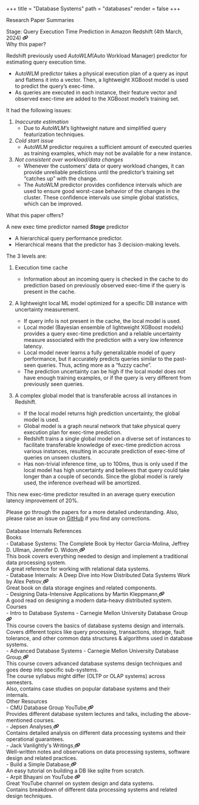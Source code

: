 +++
title = "Database Systems"
path = "databases"
render = false
+++

<span class='library-heading'>Research Paper Summaries</span>

<div class="res_div">

<div class="res_content">
<div class='res-title'>
    <span class='title'>Stage: Query Execution Time Prediction in Amazon Redshift</span>
    <span class='r-date'>(4th March, 2024)</span>
    <a href="https://arxiv.org/pdf/2403.02286">
    <img src='/Link.svg' width=15px>
    </a> 
</div>
    
<div class=content>
<span class='bold-head'>Why this paper?</span>
<span>

Redshift previously used _AutoWLM_(Auto Workload Manager) predictor for estimating query execution time.

- AutoWLM predictor takes a physical execution plan of a query as input and flattens it into a vector. Then, a lightweight XGBoost model is used to predict the query’s exec-time.
- As queries are executed in each instance, their feature vector and observed exec-time are added to the XGBoost model’s training set.

</span>
<span>It had the following issues:</span>
<span>

1. _Inaccurate estimation_
   - Due to _AutoWLM’s_ lightweight nature and simplified query featurization techniques.
2. _Cold start issue_
   - AutoWLM predictor requires a sufficient amount of executed queries as training examples, which may not be available for a new instance.
3. _Not consistent over workload/data changes_
   - Whenever the customers’ data or query workload changes, it can provide unreliable predictions until the predictor’s training set “catches up” with the change.
   - The AutoWLM predictor provides confidence intervals which are used to ensure good worst-case behavior of the changes in the cluster. These confidence intervals use simple global statistics, which can be improved.

</span>
<span class='bold-head'>What this paper offers?</span>
<span>

A new exec time predictor named **_Stage_** predictor

- A hierarchical query performance predictor.
- Hierarchical means that the predictor has 3 decision-making levels.

The 3 levels are:

1.  Execution time cache
    - Information about an incoming query is checked in the cache to do prediction based on previously observed exec-time if the query is present in the cache.
2.  A lightweight local ML model optimized for a specific DB instance with uncertainty measurement.
    - If query info is not present in the cache, the local model is used.
    - Local model (Bayesian ensemble of lightweight XGBoost models) provides a query exec-time prediction and a reliable uncertainty measure associated with the prediction with a very low inference latency.
    - Local model never learns a fully generalizable model of query performance, but it accurately predicts queries similar to the past-seen queries. Thus, acting more as a “fuzzy cache”.
    - The prediction uncertainty can be high if the local model does not have enough training examples, or if the query is very different from previously seen queries.
3.  A complex global model that is transferable across all instances in Redshift.

    - If the local model returns high prediction uncertainty, the global model is used.
    - Global model is a graph neural network that take physical query execution plan for exec-time prediction.
    - Redshift trains a single global model on a diverse set of instances to facilitate transferable knowledge of exec-time prediction across various instances, resulting in accurate prediction of exec-time of queries on unseen clusters.
    - Has non-trivial inference time, up to 100ms, thus is only used if the local model has high uncertainty and believes that query could take longer than a couple of seconds. Since the global model is rarely used, the inference overhead will be amortized.

This new exec-time predictor resulted in an average query execution latency improvement of 20%.

</span>
</div>
</div>

<!--  end -->
</div>
<span class='sub-note'>
Please go through the papers for a more detailed understanding.&nbspAlso, please raise an issue on <a href="https://github.com/nmbr7/nmbr7.github.io">GitHub</a> if you find any corrections.
</span>

<div>
</br>
<span class='library-heading'>Database Internals References</span>

<div class='library-title'>
<span class='title'>Books</span>
</div>

<div class='row'><span>- </span><span>Database Systems: The Complete Book<span class="sub-title"> by Hector Garcia-Molina, Jeffrey D. Ullman, Jennifer D. Widom</span></span><a href="https://www.amazon.com/Database-Systems-Complete-Hector-Garcia-Molina/dp/0131873253">
<img src='/Link.svg' width=15px>
</a></div>

<div class="library-subcontent">
<div class='row'>
<span>This book covers everything needed to design and implement a traditional data processing system.</span>
</div>
<div class='row'>
<span>A great reference for working with relational data systems.</span>
</div>
</div>

<div class='lib-content'>
<div class='row'><span>- </span><span>Database Internals:&nbspA Deep Dive into How Distributed Data Systems Work<span class="sub-title"> by Alex Petrov</span></span><a href="https://www.databass.dev">
<img src='/Link.svg' width=15px>
</a></div>

<div class="library-subcontent">
<div class='row'>
<span>Great book on data storage engines and related components.</span>
</div>
</div>

<div class='row'><span>- </span><span>Designing Data-Intensive Applications<span class="sub-title"> by Martin Kleppmann</span></span><a href="https://dataintensive.net">
<img src='/Link.svg' width=15px>
</a></div>

<div class="library-subcontent">
<div class='row'>
<span>A good read on designing a modern data-heavy distributed system.</span>
</div>
</div>

<div class='library-title'>
    <span class='title'>Courses</span>
</div>

<div class='lib-content'>
    <div class='row'><span>- </span><span>Intro to Database Systems <span class="sub-title"> - Carnegie Mellon University Database Group</span></span><a href="https://www.youtube.com/watch?v=vdPALZ-GCfI&list=PLSE8ODhjZXjbj8BMuIrRcacnQh20hmY9g&pp=iAQB">
    <img src='/Link.svg' width=15px>
    </a></div>
    <div class="library-subcontent">
        <div class='row'>
            <span>This course covers the basics of database systems design and internals.</span>
        </div>
        <div class='row'>
            <span>Covers different topics like query processing, transactions, storage, fault tolerance, and other common data structures & algorithms used in database systems.</span>
        </div>
    </div>
      <div class='row'><span>- </span><span>Advanced Database Systems <span class="sub-title"> - Carnegie Mellon University Database Group</span></span><a href="https://www.youtube.com/watch?v=NLycrsJ1jI8&list=PLSE8ODhjZXjYa_zX-KeMJui7pcN1rIaIJ&pp=iAQB">
    <img src='/Link.svg' width=15px>
    </a></div>
    <div class="library-subcontent">
        <div class='row'>
            <span>This course covers advanced database systems design techniques and goes deep into specific sub-systems.</span>
        </div>
        <div class='row'>
            <span>The course syllabus might differ (OLTP or OLAP systems) across semesters.</span>
        </div>
        <div class='row'>
            <span>Also, contains case studies on popular database systems and their internals.</span>
        </div>
    </div>
</div>

<div class='library-title'>
    <span class='title'>Other Resources</span>
</div>

<div class='lib-content'>
    <div class='row'><span>- </span><span>CMU Database Group YouTube</span><a href="https://www.youtube.com/@CMUDatabaseGroup">
    <img src='/Link.svg' width=15px>
    </a></div>
    <div class="library-subcontent">
        <div class='row'>
            <span>Provides different database system lectures and talks, including the above-mentioned courses.</span>
        </div>
    </div>
    <div class='row'><span>- </span><span>Jepsen Analyses</span><a href="https://jepsen.io/analyses">
    <img src='/Link.svg' width=15px>
    </a></div>
    <div class="library-subcontent">
        <div class='row'>
            <span>Contains detailed analysis on different data processing systems and their operational guarantees.</span>
        </div>
    </div>
     <div class='row'><span>- </span><span>Jack Vanlightly's&nbspWritings</span><a href="https://jack-vanlightly.com">
    <img src='/Link.svg' width=15px>
    </a></div>
    <div class="library-subcontent">
        <div class='row'>
            <span>Well-written notes and observations on data processing systems, software design and related practices.</span>
        </div>
    </div>
    <div class='row'><span>- </span><span>Build a Simple Database</span><a href="https://cstack.github.io/db_tutorial">
    <img src='/Link.svg' width=15px>
    </a></div>
    <div class="library-subcontent">
        <div class='row'>
            <span>An easy tutorial on building a DB like sqlite from scratch.</span>
        </div>
    </div>
    <div class='row'><span>- </span><span>Arpit Bhayani on YouTube </span><a href="https://www.youtube.com/@AsliEngineering/playlists">
    <img src='/Link.svg' width=15px>
    </a></div>
    <div class="library-subcontent">
        <div class='row'>
            <span>Great YouTube channel on system design and data systems.</span>
        </div>
        <div class='row'>
            <span>Contains breakdown of different data processing systems and related design techniques.</span>
        </div>
    </div>
</div>

</div>

